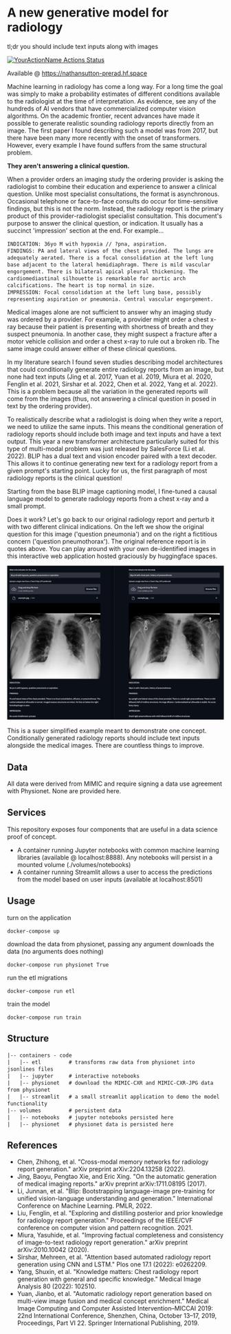 # A new generative model for radiology

tl;dr you should include text inputs along with images

[![YourActionName Actions Status](https://github.com/nathansutton/prerad/workflows/CI/badge.svg)](https://github.com/nathansutton/prerad/actions)

Available @ https://nathansutton-prerad.hf.space

Machine learning in radiology has come a long way. For a long time the goal was simply to make a probability estimates of different conditions available to the radiologist at the time of interpretation. As evidence, see any of the hundreds of AI vendors that have commercialized computer vision algorithms. On the academic frontier, recent advances have made it possible to generate realistic sounding radiology reports directly from an image. The first paper I found describing such a model was from 2017, but there have been many more recently with the onset of transformers. However, every example I have found suffers from the same structural problem. 

__They aren't answering a clinical question.__

When a provider orders an imaging study the ordering provider is asking the radiologist to combine their education and experience to answer a clinical question. Unlike most specialist consultations, the format is asynchronous. Occasional telephone or face-to-face consults do occur for time-sensitive findings, but this is not the norm. Instead, the radiology report is the primary product of this provider-radiologist specialist consultation. This document's purpose to answer the clinical question, or indication. It usually has a succinct 'impression' section at the end. For example…

```
INDICATION: 36yo M with hypoxia // ?pna, aspiration.  
FINDINGS: PA and lateral views of the chest provided. The lungs are adequately aerated. There is a focal consolidation at the left lung base adjacent to the lateral hemidiaphragm. There is mild vascular engorgement. There is bilateral apical pleural thickening. The cardiomediastinal silhouette is remarkable for aortic arch calcifications. The heart is top normal in size.  
IMPRESSION: Focal consolidation at the left lung base, possibly representing aspiration or pneumonia. Central vascular engorgement.  
```

Medical images alone are not sufficient to answer why an imaging study was ordered by a provider. For example, a provider might order a chest x-ray because their patient is presenting with shortness of breath and they suspect pneumonia. In another case, they might suspect a fracture after a motor vehicle collision and order a chest x-ray to rule out a broken rib. The same image could answer either of these clinical questions.

In my literature search I found seven studies describing model architectures that could conditionally generate entire radiology reports from an image, but none had text inputs (Jing et al. 2017, Yuan et al. 2019, Miura et al. 2020, Fenglin et al. 2021, Sirshar et al. 2022, Chen et al. 2022, Yang et al. 2022).  This is a problem because all the variation in the generated reports will come from the images (thus, not answering a clinical question in posed in text by the ordering provider).

To realistically describe what a radiologist is doing when they write a report, we need to utilize the same inputs. This means the conditional generation of radiology reports should include both image and text inputs and have a text output. This year a new transformer architecture particularly suited for this type of multi-modal problem was just released by SalesForce (Li et al. 2022). BLIP has a dual text and vision encoder paired with a text decoder. This allows it to continue generating new text for a radiology report from a given prompt's starting point. Lucky for us, the first paragraph of most radiology reports is the clinical question!

Starting from the base BLIP image captioning model, I fine-tuned a causal language model to generate radiology reports from a chest x-ray and a small prompt. 

Does it work? Let's go back to our original radiology report and perturb it with two different clinical indications. On the left we show the original question for this image ('question pneumonia') and on the right a fictitious concern ('question pneumothorax'). The original reference report is in quotes above. You can play around with your own de-identified images in this interactive web application hosted graciously by huggingface spaces.

![](./resources/streamlit.png)  

This is a super simplified example meant to demonstrate one concept. Conditionally generated radiology reports should include text inputs alongside the medical images. There are countless things to improve.

## Data
All data were derived from MIMIC and require signing a data use agreement with Physionet.  None are provided here.

## Services

This repository exposes four components that are useful in a data science proof of concept.
- A container running Jupyter notebooks with common machine learning libraries (available @ localhost:8888).  Any notebooks will persist in a mounted volume (./volumes/notebooks)
- A container running Streamlit allows a user to access the predictions from the model based on user inputs (available at localhost:8501)

## Usage

turn on the application 
```
docker-compose up 
```

download the data from physionet, passing any argument downloads the data (no arguments does nothing)
```
docker-compose run physionet True 
```

run the etl migrations
```
docker-compose run etl 
```

train the model
```
docker-compose run train
```

## Structure

```
|-- containers - code
|   |-- etl         # transforms raw data from physionet into jsonlines files
|   |-- jupyter     # interactive notebooks
|   |-- physionet   # download the MIMIC-CXR and MIMIC-CXR-JPG data from physionet
|   |-- streamlit   # a small streamlit application to demo the model functionality 
|-- volumes         # persistent data
|   |-- notebooks   # jupyter notebooks persisted here
|   |-- physionet   # physionet data is persisted here
```

## References

- Chen, Zhihong, et al. "Cross-modal memory networks for radiology report generation." arXiv preprint arXiv:2204.13258 (2022).  
- Jing, Baoyu, Pengtao Xie, and Eric Xing. "On the automatic generation of medical imaging reports." arXiv preprint arXiv:1711.08195 (2017).  
- Li, Junnan, et al. "Blip: Bootstrapping language-image pre-training for unified vision-language understanding and generation." International Conference on Machine Learning. PMLR, 2022.  
- Liu, Fenglin, et al. "Exploring and distilling posterior and prior knowledge for radiology report generation." Proceedings of the IEEE/CVF conference on computer vision and pattern recognition. 2021.  
- Miura, Yasuhide, et al. "Improving factual completeness and consistency of image-to-text radiology report generation." arXiv preprint arXiv:2010.10042 (2020).  
- Sirshar, Mehreen, et al. "Attention based automated radiology report generation using CNN and LSTM." Plos one 17.1 (2022): e0262209.  
- Yang, Shuxin, et al. "Knowledge matters: Chest radiology report generation with general and specific knowledge." Medical Image Analysis 80 (2022): 102510.  
- Yuan, Jianbo, et al. "Automatic radiology report generation based on multi-view image fusion and medical concept enrichment." Medical Image Computing and Computer Assisted Intervention–MICCAI 2019: 22nd International Conference, Shenzhen, China, October 13–17, 2019, Proceedings, Part VI 22. Springer International Publishing, 2019.   